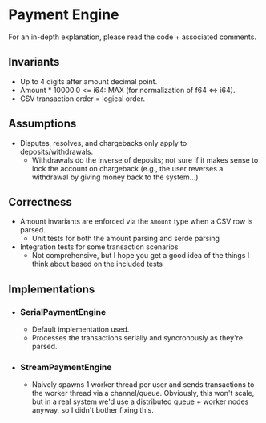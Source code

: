 # Payment Engine

For an in-depth explanation, please read the code + associated comments.

## Invariants

- Up to 4 digits after amount decimal point.
- Amount * 10000.0 <= i64::MAX (for normalization of f64 <=> i64).
- CSV transaction order = logical order.

## Assumptions

- Disputes, resolves, and chargebacks only apply to deposits/withdrawals.
  - Withdrawals do the inverse of deposits; not sure if it makes sense to lock the account on chargeback (e.g., the user reverses a withdrawal by giving money back to the system...)

## Correctness

- Amount invariants are enforced via the `Amount` type when a CSV row is parsed.
  - Unit tests for both the amount parsing and serde parsing
- Integration tests for some transaction scenarios
  - Not comprehensive, but I hope you get a good idea of the things I think about based on the included tests

## Implementations

- ### SerialPaymentEngine

  - Default implementation used.
  - Processes the transactions serially and syncronously as they're parsed.

- ### StreamPaymentEngine

  - Naively spawns 1 worker thread per user and sends transactions to the worker thread via a channel/queue. Obviously, this won't scale, but in a real system we'd use a distributed queue + worker nodes anyway, so I didn't bother fixing this.
